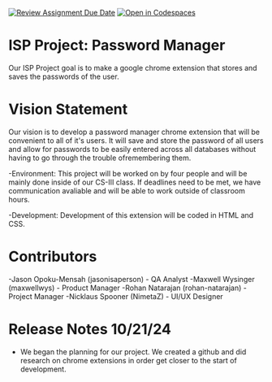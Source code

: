 [![Review Assignment Due Date](https://classroom.github.com/assets/deadline-readme-button-22041afd0340ce965d47ae6ef1cefeee28c7c493a6346c4f15d667ab976d596c.svg)](https://classroom.github.com/a/-3gzFDDy)
[![Open in Codespaces](https://classroom.github.com/assets/launch-codespace-2972f46106e565e64193e422d61a12cf1da4916b45550586e14ef0a7c637dd04.svg)](https://classroom.github.com/open-in-codespaces?assignment_repo_id=16674953)

# ISP Project: Password Manager 
Our ISP Project goal is to make a google chrome extension that stores and saves the passwords of the user.
# Vision Statement
Our vision is to develop a password manager chrome extension that will be convenient to all of it's users. It will save and store the password of all users and allow for passwords to be easily entered across all databases without having to go through the trouble ofremembering them.

-Environment:
This project will be worked on by four people and will be mainly done inside of our CS-III class. If deadlines need to be met, we have communication avaliable and will be able to work outside of classroom hours.

-Development:
Development of this extension will be coded in HTML and CSS.

# Contributors
-Jason Opoku-Mensah (jasonisaperson) - QA Analyst 
-Maxwell Wysinger (maxwellwys) - Product Manager 
-Rohan Natarajan (rohan-natarajan) - Project Manager 
-Nicklaus Spooner (NimetaZ) - UI/UX Designer 

# Release Notes 10/21/24
- We began the planning for our project. We created a github and did research on chrome extensions in order get closer to the start of development.

